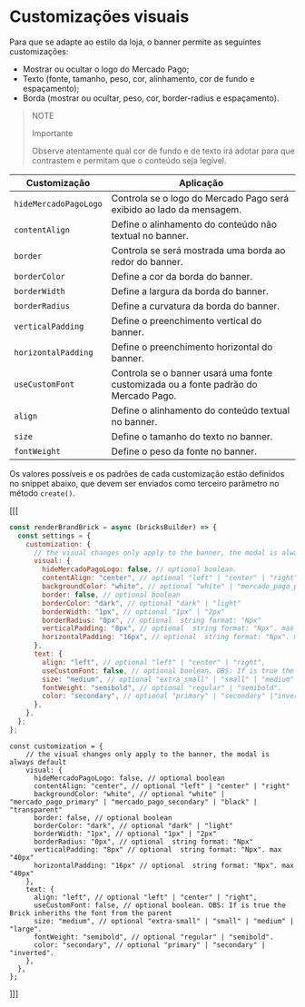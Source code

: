 # Customizações visuais

Para que se adapte ao estilo da loja, o banner permite as seguintes customizações:

- Mostrar ou ocultar o logo do Mercado Pago;
- Texto (fonte, tamanho, peso, cor, alinhamento, cor de fundo e espaçamento);
- Borda (mostrar ou ocultar, peso, cor, border-radius e espaçamento).

> NOTE
> 
> Importante
>
> Observe atentamente qual cor de fundo e de texto irá adotar para que contrastem e permitam que o conteúdo seja legível.

| Customização | Aplicação|
|---|---|
|`hideMercadoPagoLogo` | Controla se o logo do Mercado Pago será exibido ao lado da mensagem.|
|`contentAlign` | Define o alinhamento do conteúdo não textual no banner.|
|`border` | Controla se será mostrada uma borda ao redor do banner.|
|`borderColor` | Define a cor da borda do banner.|
|`borderWidth` | Define a largura da borda do banner.|
|`borderRadius` | Define a curvatura da borda do banner.|
|`verticalPadding` |Define o preenchimento vertical do banner. |
|`horizontalPadding` | Define o preenchimento horizontal do banner.|
|`useCustomFont` |Controla se o banner usará uma fonte customizada ou a fonte padrão do Mercado Pago. |
|`align` | Define o alinhamento do conteúdo textual no banner.|
|`size` | Define o tamanho do texto no banner.|
|`fontWeight` | Define o peso da fonte no banner.|

Os valores possíveis e os padrões de cada customização estão definidos no snippet abaixo, que devem ser enviados como terceiro parâmetro no método `create()`.

[[[
```javascript
const renderBrandBrick = async (bricksBuilder) => {
  const settings = {
    customization: {
      // the visual changes only apply to the banner, the modal is always default
      visual: {
        hideMercadoPagoLogo: false, // optional boolean.
        contentAlign: "center", // optional "left" | "center" | "right".
        backgroundColor: "white", // optional "white" | "mercado_pago_primary" | "mercado_pago_secondary" | "black" | "transparent"
        border: false, // optional boolean
        borderColor: "dark", // optional "dark" | "light"
        borderWidth: "1px", // optional "1px" | "2px"
        borderRadius: "0px", // optional  string format: "Npx"
        verticalPadding: "8px", // optional  string format: "Npx". max "40px"
        horizontalPadding: "16px", // optional  string format: "Npx". max "40px"
      },
      text: {
        align: "left", // optional "left" | "center" | "right",
        useCustomFont: false, // optional boolean. OBS: If is true the Brick inheriths the font from the parent
        size: "medium", // optional "extra_small" | "small" | "medium" | "large".
        fontWeight: "semibold", // optional "regular" | "semibold".
        color: "secondary", // optional "primary" | "secondary" |"inverted".
      },
    },
  };
};
```
```react-jsx
const customization = {
    // the visual changes only apply to the banner, the modal is always default
    visual: {
      hideMercadoPagoLogo: false, // optional boolean
      contentAlign: "center", // optional "left" | "center" | "right"
      backgroundColor: "white", // optional "white" | "mercado_pago_primary" | "mercado_pago_secondary" | "black" | "transparent"
      border: false, // optional boolean
      borderColor: "dark", // optional "dark" | "light"
      borderWidth: "1px", // optional "1px" | "2px"
      borderRadius: "0px", // optional  string format: "Npx"
      verticalPadding: "8px" // optional  string format: "Npx". max "40px"
      horizontalPadding: "16px" // optional  string format: "Npx". max "40px"
    },
    text: {
      align: "left", // optional "left" | "center" | "right",
      useCustomFont: false, // optional boolean. OBS: If is true the Brick inheriths the font from the parent
      size: "medium", // optional "extra-small" | "small" | "medium" | "large".
      fontWeight: "semibold", // optional "regular" | "semibold".
      color: "secondary", // optional "primary" | "secondary" | "inverted".
    },
  },
};
```
]]]
